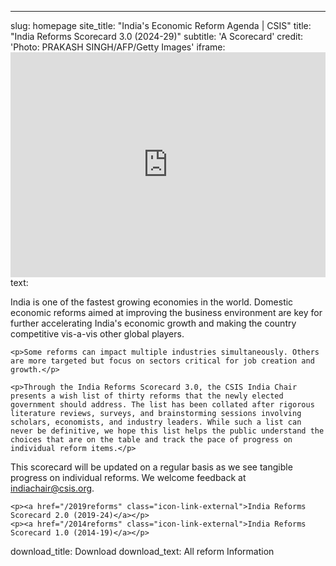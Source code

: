 ---
slug: homepage
site_title: "India's Economic Reform Agenda | CSIS"
title: "India Reforms Scorecard 3.0 (2024-29)"
subtitle: 'A Scorecard'
credit: 'Photo: PRAKASH SINGH/AFP/Getty Images'
iframe: <iframe title="Modi Economic Reforms Scorecard" width="100%" height="360" src="https://www.youtube.com/embed/JL5oEXngen4?rel=0" frameborder="0" allowfullscreen=""></iframe>
text:
    <p>India is one of the fastest growing economies in the world. Domestic economic reforms aimed at improving the business environment are key for further accelerating India's economic growth and making the country competitive vis-a-vis other global players.</p>

    <p>Some reforms can impact multiple industries simultaneously. Others are more targeted but focus on sectors critical for job creation and growth.</p>

    <p>Through the India Reforms Scorecard 3.0, the CSIS India Chair presents a wish list of thirty reforms that the newly elected government should address. The list has been collated after rigorous literature reviews, surveys, and brainstorming sessions involving scholars, economists, and industry leaders. While such a list can never be definitive, we hope this list helps the public understand the choices that are on the table and track the pace of progress on individual reform items.</p>

   <p>This scorecard will be updated on a regular basis as we see tangible progress on individual reforms.
    We welcome feedback at <a href="mailto:indiachair@csis.org">indiachair@csis.org</a>.</p>

    <p><a href="/2019reforms" class="icon-link-external">India Reforms Scorecard 2.0 (2019-24)</a></p>
    <p><a href="/2014reforms" class="icon-link-external">India Reforms Scorecard 1.0 (2014-19)</a></p>

download_title: Download
download_text: All reform Information
